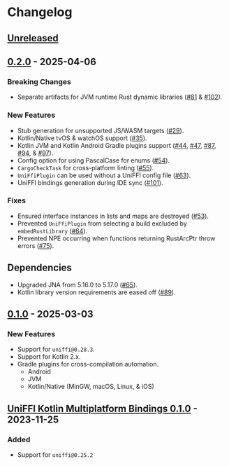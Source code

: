 # Changelog

## [Unreleased](https://github.com/gobley/gobley/compare/v0.2.0...HEAD)

## [0.2.0](https://github.com/gobley/gobley/releases/tag/v0.2.0) - 2025-04-06

### Breaking Changes

- Separate artifacts for JVM runtime Rust dynamic
  libraries ([#81](https://github.com/gobley/gobley/pull/81) & [#102](https://github.com/gobley/gobley/pull/102)).

### New Features

- Stub generation for unsupported JS/WASM targets ([#29](https://github.com/gobley/gobley/pull/29)).
- Kotlin/Native tvOS & watchOS support ([#35](https://github.com/gobley/gobley/pull/35)).
- Kotlin JVM and Kotlin Android Gradle plugins
  support ([#44](https://github.com/gobley/gobley/pull/44), [#47](https://github.com/gobley/gobley/pull/47), [#87](https://github.com/gobley/gobley/pull/87), [#94](https://github.com/gobley/gobley/pull/94), & [#97](https://github.com/gobley/gobley/pull/97)).
- Config option for using PascalCase for enums ([#54](https://github.com/gobley/gobley/pull/54)).
- `CargoCheckTask` for cross-platform linting ([#55](https://github.com/gobley/gobley/pull/55)).
- `UniFfiPlugin` can be used without a UniFFI config
  file ([#63](https://github.com/gobley/gobley/pull/63)).
- UniFFI bindings generation during IDE sync ([#101](https://github.com/gobley/gobley/pull/101)).

### Fixes

- Ensured interface instances in lists and maps are
  destroyed ([#53](https://github.com/gobley/gobley/pull/53)).
- Prevented `UniFfiPlugin` from selecting a build excluded by
  `embedRustLibrary` ([#64](https://github.com/gobley/gobley/pull/64)).
- Prevented NPE occurring when functions returning RustArcPtr throw
  errors ([#75](https://github.com/gobley/gobley/pull/75)).

## Dependencies

- Upgraded JNA from 5.16.0 to 5.17.0 ([#65](https://github.com/gobley/gobley/pull/65)).
- Kotlin library version requirements are eased
  off ([#89](https://github.com/gobley/gobley/pull/89)).

## [0.1.0](https://github.com/gobley/gobley/releases/tag/v0.1.0) - 2025-03-03

### New Features

- Support for `uniffi@0.28.3`.
- Support for Kotlin 2.x.
- Gradle plugins for cross-compilation automation.
    - Android
    - JVM
    - Kotlin/Native (MinGW, macOS, Linux, & iOS)

## [UniFFI Kotlin Multiplatform Bindings 0.1.0](https://gitlab.com/trixnity/uniffi-kotlin-multiplatform-bindings/-/tags/v0.1.0) - 2023-11-25

### Added

- Support for `uniffi@0.25.2`
